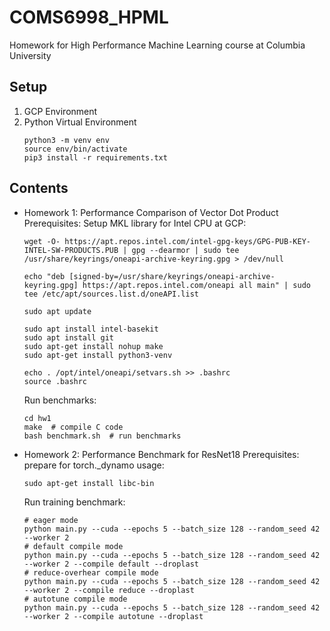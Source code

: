 # COMS6998_HPML
Homework for High Performance Machine Learning course at Columbia University

## Setup
1. GCP Environment
2. Python Virtual Environment
    ```shell
    python3 -m venv env
    source env/bin/activate
    pip3 install -r requirements.txt
    ```
## Contents
- Homework 1: Performance Comparison of Vector Dot Product
    Prerequisites: Setup MKL library for Intel CPU at GCP: 
    ```shell
    wget -O- https://apt.repos.intel.com/intel-gpg-keys/GPG-PUB-KEY-INTEL-SW-PRODUCTS.PUB | gpg --dearmor | sudo tee /usr/share/keyrings/oneapi-archive-keyring.gpg > /dev/null

    echo "deb [signed-by=/usr/share/keyrings/oneapi-archive-keyring.gpg] https://apt.repos.intel.com/oneapi all main" | sudo tee /etc/apt/sources.list.d/oneAPI.list

    sudo apt update

    sudo apt install intel-basekit
    sudo apt install git
    sudo apt-get install nohup make
    sudo apt-get install python3-venv

    echo . /opt/intel/oneapi/setvars.sh >> .bashrc
    source .bashrc
    ```
    Run benchmarks:
    ```shell
    cd hw1
    make  # compile C code
    bash benchmark.sh  # run benchmarks
    ```
- Homework 2: Performance Benchmark for ResNet18
    Prerequisites: prepare for torch._dynamo usage:
    ```shell
    sudo apt-get install libc-bin
    ```
    Run training benchmark:
    ```shell
    # eager mode
    python main.py --cuda --epochs 5 --batch_size 128 --random_seed 42 --worker 2
    # default compile mode
    python main.py --cuda --epochs 5 --batch_size 128 --random_seed 42 --worker 2 --compile default --droplast
    # reduce-overhear compile mode
    python main.py --cuda --epochs 5 --batch_size 128 --random_seed 42 --worker 2 --compile reduce --droplast
    # autotune compile mode
    python main.py --cuda --epochs 5 --batch_size 128 --random_seed 42 --worker 2 --compile autotune --droplast
    ```